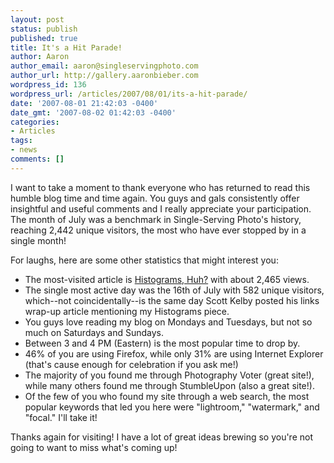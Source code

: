 ```yaml
---
layout: post
status: publish
published: true
title: It's a Hit Parade!
author: Aaron
author_email: aaron@singleservingphoto.com
author_url: http://gallery.aaronbieber.com
wordpress_id: 136
wordpress_url: /articles/2007/08/01/its-a-hit-parade/
date: '2007-08-01 21:42:03 -0400'
date_gmt: '2007-08-02 01:42:03 -0400'
categories:
- Articles
tags:
- news
comments: []
---
```

I want to take a moment to thank everyone who has returned to read this
humble blog time and time again. You guys and gals consistently offer
insightful and useful comments and I really appreciate your
participation. The month of July was a benchmark in Single-Serving
Photo's history, reaching 2,442 unique visitors, the most who have ever
stopped by in a single month!

For laughs, here are some other statistics that might interest you:
 * The most-visited article is [Histograms,
Huh?](/articles/2007/06/03/histograms-huh/) with
about 2,465 views.
 * The single most active day was the 16th of July with 582 unique
visitors, which--not coincidentally--is the same day Scott Kelby posted
his links wrap-up article mentioning my Histograms piece.
 * You guys love reading my blog on Mondays and Tuesdays, but not so
much on Saturdays and Sundays.
 * Between 3 and 4 PM (Eastern) is the most popular time to drop by.
 * 46% of you are using Firefox, while only 31% are using Internet
Explorer (that's cause enough for celebration if you ask me!)
 * The majority of you found me through Photography Voter (great
site!), while many others found me through StumbleUpon (also a great
site!).
 * Of the few of you who found my site through a web search, the most
popular keywords that led you here were "lightroom," "watermark," and
"focal." I'll take it!

Thanks again for visiting! I have a lot of great ideas brewing so you're
not going to want to miss what's coming up!
